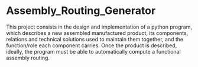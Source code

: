 # Assembly_Routing_Generator
This project consists in the design and implementation of a python program, which describes a new assembled manufactured product, its components, relations and technical solutions used to maintain them together, and the function/role each component carries. Once the product is described, ideally, the program must be able to automatically compute a functional assembly routing.
